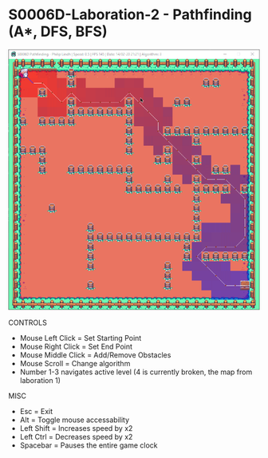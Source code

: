 # S0006D-Laboration-2 - Pathfinding (A*, DFS, BFS)

![](showcase.gif)

CONTROLS
* Mouse Left Click = Set Starting Point
* Mouse Right Click = Set End Point
* Mouse Middle Click = Add/Remove Obstacles
* Mouse Scroll = Change algorithm 
* Number 1-3 navigates active level (4 is currently broken, the map from laboration 1)

MISC
* Esc = Exit
* Alt = Toggle mouse accessability
* Left Shift = Increases speed by x2 
* Left Ctrl  = Decreases speed by x2
* Spacebar = Pauses the entire game clock 
